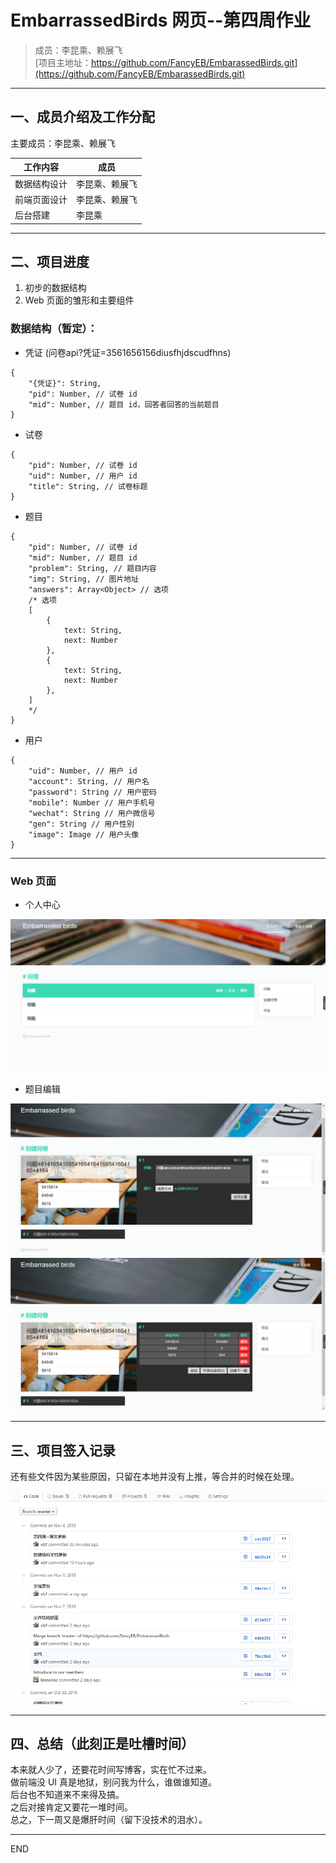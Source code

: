 # EmbarrassedBirds 网页--第四周作业

> 成员：李昆乘、赖展飞  
[项目主地址：https://github.com/FancyEB/EmbarassedBirds.git](https://github.com/FancyEB/EmbarassedBirds.git)  


***

## 一、成员介绍及工作分配
主要成员：李昆乘、赖展飞  

| 工作内容 | 成员 |
|--|--|
| 数据结构设计 | 李昆乘、赖展飞 |
| 前端页面设计 | 李昆乘、赖展飞 |
| 后台搭建 | 李昆乘 | 

***

## 二、项目进度
1. 初步的数据结构
2. Web 页面的雏形和主要组件

### 数据结构（暂定）：  
- 凭证 (问卷api?凭证=3561656156diusfhjdscudfhns)
```text
{
    "{凭证}": String,
    "pid": Number, // 试卷 id
    "mid": Number, // 题目 id，回答者回答的当前题目
}
```

- 试卷
```text
{
    "pid": Number, // 试卷 id
    "uid": Number, // 用户 id
    "title": String, // 试卷标题
}
```

- 题目
```text
{
    "pid": Number, // 试卷 id
    "mid": Number, // 题目 id
    "problem": String, // 题目内容
    "img": String, // 图片地址
    "answers": Array<Object> // 选项
    /* 选项
    [
        {
            text: String,
            next: Number
        },
        {
            text: String,
            next: Number
        },
    ]
    */
}
```

- 用户
```text
{
    "uid": Number, // 用户 id
    "account": String, // 用户名
    "password": String // 用户密码
	"mobile": Number // 用户手机号
	"wechat": String // 用户微信号
	"gen": String // 用户性别
	"image": Image // 用户头像
}
```

***

### Web 页面
- 个人中心

![](https://github.com/FancyEB/EmbarassedBirds/raw/master/boke/Web页面截图3.png)  

- 题目编辑  

![](https://github.com/FancyEB/EmbarassedBirds/raw/master/boke/Web页面截图2.png)  
![](https://github.com/FancyEB/EmbarassedBirds/raw/master/boke/Web页面截图1.png)


***

## 三、项目签入记录
还有些文件因为某些原因，只留在本地并没有上推，等合并的时候在处理。

![](https://github.com/FancyEB/EmbarassedBirds/raw/master/boke/签入记录截图1.png)

***

## 四、总结（此刻正是吐槽时间）
本来就人少了，还要花时间写博客，实在忙不过来。  
做前端没 UI 真是地狱，别问我为什么，谁做谁知道。  
后台也不知道来不来得及搞。  
之后对接肯定又要花一堆时间。  
总之，下一周又是爆肝时间（留下没技术的泪水）。

***

END
